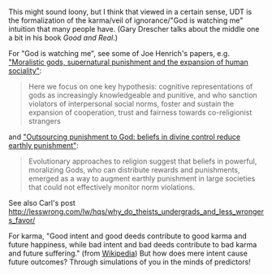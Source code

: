 This might sound loony, but I think that viewed in a certain sense,
UDT is the formalization of the karma/veil of ignorance/"God is
watching me" intuition that many people have. (Gary Drescher
talks about the middle one a bit in his book _Good and Real_.)

For "God is watching me", see some of Joe Henrich's papers, e.g.
["Moralistic gods, supernatural punishment and the expansion of
human sociality"](https://www.nature.com/articles/nature16980):

> Here we focus on one key hypothesis: cognitive representations of gods as
> increasingly knowledgeable and punitive, and who sanction violators of
> interpersonal social norms, foster and sustain the expansion of cooperation,
> trust and fairness towards co-religionist strangers

and ["Outsourcing punishment to God: beliefs in
divine control reduce earthly punishment"](https://coevolution.fas.harvard.edu/files/culture_cognition_coevol_lab/files/laurin_shariff_henrich_kay_2012.pdf):

> Evolutionary  approaches  to  religion  suggest  that  beliefs  in  powerful,
> moralizing Gods, who can distribute rewards and punishments, emerged as a way to augment earthly
> punishment in large societies that could not effectively monitor norm violations.

See also Carl's post
<http://lesswrong.com/lw/hqs/why_do_theists_undergrads_and_less_wrongers_favor/>

For karma, "Good intent and good deeds contribute to good karma and future happiness,
while bad intent and bad deeds contribute to bad karma and future suffering."
(from [Wikipedia](https://en.wikipedia.org/wiki/Karma))
But how does mere intent cause future outcomes? Through simulations of you in the minds
of predictors!
